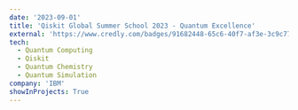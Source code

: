 ```yaml
---
date: '2023-09-01'
title: 'Qiskit Global Summer School 2023 - Quantum Excellence'
external: 'https://www.credly.com/badges/91682448-65c6-40f7-af3e-3c9c77630785'
tech:
  - Quantum Computing
  - Qiskit
  - Quantum Chemistry
  - Quantum Simulation
company: 'IBM'
showInProjects: True
---
```

